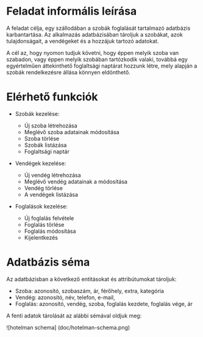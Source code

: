 # Feladat informális leírása
A feladat célja, egy szállodában a szobák foglalását tartalmazó adatbázis karbantartása. Az alkalmazás adatbázisában tároljuk a szobákat, azok tulajdonságait, a vendégeket és a hozzájuk tartozó adatokat.

A cél az, hogy nyomon tudjuk követni, hogy éppen melyik szoba van szabadon, vagy éppen melyik szobában tartózkodik valaki, továbbá egy egyértelműen áttekinthető foglaltsági naptárat hozzunk létre, mely alapján a szobák rendelkezésre állása könnyen eldönthető.

# Elérhető funkciók
- Szobák kezelése:
    - Új szoba létrehozása
    - Meglévő szoba adatainak módosítása
    - Szoba törlése
    - Szobák listázása
    - Foglaltsági naptár

- Vendégek kezelése:
    - Új vendég létrehozása
    - Meglévő vendég adatainak a módosítása
    - Vendég törlése
    - A vendégek listázása

- Foglalások kezelése:
    - Új foglalás felvétele
    - Foglalás törlése
    - Foglalás módosítása
    - Kijelentkezés
    
# Adatbázis séma
Az adatbázisban a következő entitásokat és attribútumokat tároljuk:

- Szoba: azonosító, szobaszám, ár, férőhely, extra, kategória
- Vendég: azonosító, név, telefon, e-mail, 
- Foglalás: azonosító, vendég, szoba, foglalás kezdete, foglalás vége, ár

A fenti adatok tárolását az alábbi sémával oldjuk meg:

![hotelman schema] (doc/hotelman-schema.png)